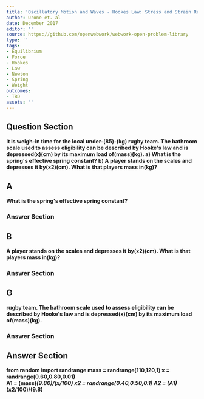 ```yaml
---
title: 'Oscillatory Motion and Waves - Hookes Law: Stress and Strain Revisited'
author: Urone et. al
date: December 2017
editor: ''
source: https://github.com/openwebwork/webwork-open-problem-library
type: ''
tags:
- Equilibrium
- Force
- Hookes
- Law
- Newton
- Spring
- Weight
outcomes:
- TBD
assets: ''
---
```


## Question Section 

<b>
It is weigh-in time for the local under-(85)-(kg) rugby team. The bathroom scale used to assess eligibility can be described by Hooke's law and is depressed(x)(cm) by its maximum load of(mass)(kg).
a)  What is the spring's effective spring constant?
b) A player stands on the scales and depresses it by(x2)(cm). What is that players mass in(kg)?

## A
 What is the spring's effective spring constant?
### Answer Section
## B
A player stands on the scales and depresses it by(x2)(cm). What is that players mass in(kg)?
### Answer Section
## G
rugby team. The bathroom scale used to assess eligibility can be described by Hooke's law and is depressed(x)(cm) by its maximum load of(mass)(kg).
### Answer Section


## Answer Section

from random import randrange
mass = randrange(110,120,1) 
x = randrange(0.60,0.80,0.01)  
A1 = (mass)*(9.80)/(x/100)
x2 = randrange(0.40,0.50,0.1)
A2 = (A1)*(x2/100)/(9.8)